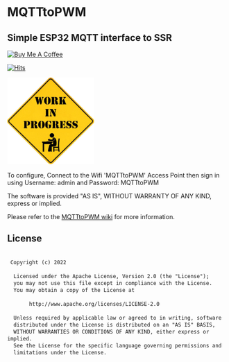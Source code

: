 # MQTTtoPWM

<h2>Simple ESP32 MQTT interface to SSR</h2>

<a href="https://www.buymeacoffee.com/r4K2HIB" target="_blank"><img src="https://cdn.buymeacoffee.com/buttons/v2/default-yellow.png" alt="Buy Me A Coffee" style="height: 60px !important;width: 217px !important;" ></a>

[![Hits](https://hits.seeyoufarm.com/api/count/incr/badge.svg?url=https%3A%2F%2Fgithub.com%2FClassicDIY%2FJakiperMonitor&count_bg=%2379C83D&title_bg=%23555555&icon=&icon_color=%23E7E7E7&title=hits&edge_flat=false)](https://hits.seeyoufarm.com)

<!--- 
[![GitHub All Releases](https://img.shields.io/github/downloads/ClassicDIY/ClassicMQTT/total.svg?style=for-the-badge)](https://github.com/ClassicDIY/ClassicMQTT/releases)
[![GitHub release (latest SemVer)](https://img.shields.io/github/v/release/ClassicDIY/ClassicMQTT.svg?style=for-the-badge)](https://github.com/ClassicDIY/ClassicMQTT/releases)
[![GitHub issues](https://img.shields.io/github/issues-raw/ClassicDIY/ClassicMQTT.svg?style=for-the-badge)](https://github.com/ClassicDIY/ClassicMQTT/issues)
-->

<img src="./Pictures/WIP.jpg" width="200"/>
<p>
To configure, Connect to the Wifi 'MQTTtoPWM' Access Point then sign in using Username: admin and Password: MQTTtoPWM
</p>
<p>
The software is provided "AS IS", WITHOUT WARRANTY OF ANY KIND, express or implied.
</p>

<p>
Please refer to the <a href="https://github.com/ClassicDIY/MQTTtoPWM/wiki">MQTTtoPWM wiki</a> for more information.
</p>

## License
```

 Copyright (c) 2022

  Licensed under the Apache License, Version 2.0 (the "License");
  you may not use this file except in compliance with the License.
  You may obtain a copy of the License at

       http://www.apache.org/licenses/LICENSE-2.0

  Unless required by applicable law or agreed to in writing, software
  distributed under the License is distributed on an "AS IS" BASIS,
  WITHOUT WARRANTIES OR CONDITIONS OF ANY KIND, either express or implied.
  See the License for the specific language governing permissions and
  limitations under the License.

```
